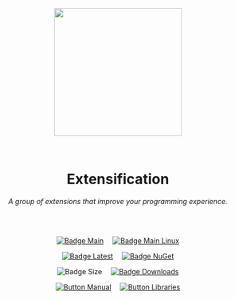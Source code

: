 
<div align = center>

<br>
<br>
    
<img
  src = 'https://cdn.jsdelivr.net/gh/Aptivi/Extensification@master/Extensification/OfficialAppIcon-Extensification-512.png'
  width = 256
  align = center
/>

<br>

# Extensification
    
*A group of extensions that improve your programming experience.*

<br>
<br>

[![Badge Main]][Main]   
[![Badge Main Linux]][Main Linux]

[![Badge Latest]][Latest]   
[![Badge NuGet]][NuGet]

![Badge Size]   
[![Badge Downloads]][Releases]

[![Button Manual]][Manual]   
[![Button Libraries]][Libraries]

</div>
    
<br>

</div>


<!----------------------------------------------------------------------------->

[Releases]: https://github.com/Aptivi/Extensification/releases
[Latest]: https://github.com/Aptivi/Extensification/releases/latest
[NuGet]: https://www.nuget.org/packages/Extensification/

[Main]: https://github.com/Aptivi/Extensification/actions/workflows/build-win.yml
[Main Linux]: https://github.com/Aptivi/Extensification/actions/workflows/build-linux.yml

[Libraries]: https://aptivi.gitbook.io/extensification-manual/project-dependencies
[Manual]: https://aptivi.gitbook.io/extensification-manual/

<!----------------------------------[ Badges ]--------------------------------->

[Badge Downloads]: https://img.shields.io/github/downloads/Aptivi/Extensification/total?color=217346&label=Downloads&style=for-the-badge&logoColor=white&logo=DocuSign&labelColor=2d9d5f
[Badge Latest]: https://img.shields.io/github/v/release/Aptivi/Extensification?color=212121&include_prereleases&label=github&style=for-the-badge&logoColor=white&logo=AzureArtifacts&labelColor=303030
[Badge NuGet]: https://img.shields.io/nuget/vpre/Extensification?color=012f52&style=for-the-badge&logoColor=white&logo=NuGet&labelColor=004880
[Badge Size]: https://img.shields.io/github/repo-size/Aptivi/Extensification?color=bb4a28&label=size&logoColor=white&style=for-the-badge&logo=GoogleAnalytics&labelColor=E85C33

[Badge Main]: https://github.com/Aptivi/Extensification/actions/workflows/build-win.yml/badge.svg
[Badge Main Linux]: https://github.com/Aptivi/Extensification/actions/workflows/build-linux.yml/badge.svg


<!---------------------------------[ Buttons ]--------------------------------->

[Button Libraries]: https://img.shields.io/badge/Libraries-EA8220?style=for-the-badge&logoColor=white&logo=AzureArtifacts
[Button Manual]: https://img.shields.io/badge/Docs-blueviolet?style=for-the-badge&logoColor=white&logo=GitBook

